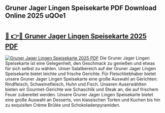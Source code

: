 ## Gruner Jager Lingen Speisekarte PDF Download Online 2025 uQOe1

# <h2><a href="http://gcboyl.nevu.top/?p=Gruner+Jager+Lingen+Speisekarte">🔗 👉🔴 Gruner Jager Lingen Speisekarte 2025 PDF</a></h2>

[![Gruner Jager Lingen Speisekarte 2025 PDF](https://i.imgur.com/dBaPXMq.png)](http://gcboyl.nevu.top/?p=Gruner+Jager+Lingen+Speisekarte)
Die Gruner Jager Lingen Speisekarte ist eine Gelegenheit, den Geschmack zu genießen und etwas für sich selbst zu wählen. Unser Salatbereich auf der Gruner Jager Lingen Speisekarte bietet leichte und frische Gerichte. Für Fleischliebhaber bietet unsere Gruner Jager Lingen Speisekarte eine große Auswahl an Gerichten: Rindfleisch, Schweinefleisch, Huhn und Fisch. Unseren Auserwählten bieten wir Gourmet-Gerichte wie Schaschlik und Steak an, die auf frischem Feuer zubereitet werden. Unsere Gruner Jager Lingen Speisekarte bietet eine große Auswahl an Desserts, von klassischen Torten und Kuchen bis hin zu exquisiten Crème Brûlée und Schokoladenpyramiden.
